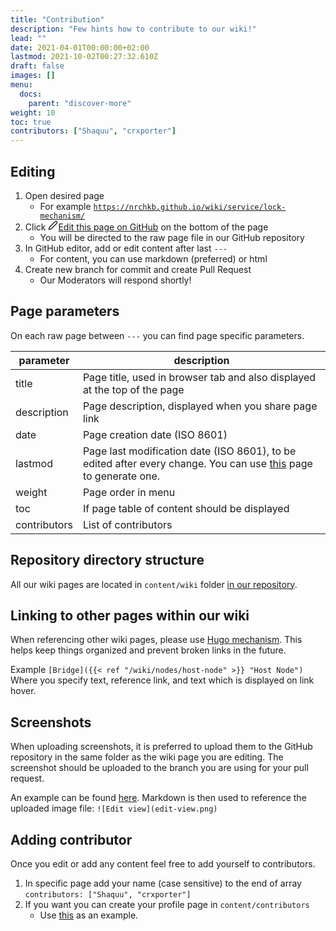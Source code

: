 ```yaml
---
title: "Contribution"
description: "Few hints how to contribute to our wiki!"
lead: ""
date: 2021-04-01T00:00:00+02:00
lastmod: 2021-10-02T00:27:32.610Z
draft: false
images: []
menu:
  docs:
    parent: "discover-more"
weight: 10
toc: true
contributors: ["Shaquu", "crxporter"]
---
```


## Editing

1. Open desired page
   * For example [`https://nrchkb.github.io/wiki/service/lock-mechanism/`](https://nrchkb.github.io/wiki/service/lock-mechanism/)
2. Click <p class="edit-page" style="display: contents;"><a href="javascript: document.body.scrollIntoView(false);"><svg xmlns="http://www.w3.org/2000/svg" width="16" height="16" viewBox="0 0 24 24" fill="none" stroke="currentColor" stroke-width="2" stroke-linecap="round" stroke-linejoin="round" class="feather feather-edit-2"><path d="M17 3a2.828 2.828 0 1 1 4 4L7.5 20.5 2 22l1.5-5.5L17 3z"></path></svg>Edit this page on GitHub</a></p> on the bottom of the page
   * You will be directed to the raw page file in our GitHub repository
3. In GitHub editor, add or edit content after last `---`
   * For content, you can use markdown (preferred) or html
4. Create new branch for commit and create Pull Request
   * Our Moderators will respond shortly!

## Page parameters

On each raw page between `---` you can find page specific parameters.

| parameter | description |
|---|---|
| title | Page title, used in browser tab and also displayed at the top of the page |
| description | Page description, displayed when you share page link |
| date | Page creation date (ISO 8601) |
| lastmod | Page last modification date (ISO 8601), to be edited after every change. You can use [this](https://www.timestamp-converter.com/) page to generate one. |
| weight | Page order in menu |
| toc | If page table of content should be displayed |
| contributors | List of contributors |

## Repository directory structure

All our wiki pages are located in `content/wiki` folder [in our repository](https://github.com/NRCHKB/NRCHKB.github.io/tree/master/content/wiki).

## Linking to other pages within our wiki

When referencing other wiki pages, please use [Hugo mechanism](https://gohugo.io/content-management/cross-references/). This helps keep things organized and prevent broken links in the future. 

Example `[Bridge]({{< ref "/wiki/nodes/host-node" >}} "Host Node")`
Where you specify text, reference link, and text which is displayed on link hover.

## Screenshots

When uploading screenshots, it is preferred to upload them to the GitHub repository in the same folder as the wiki page you are editing. The screenshot should be uploaded to the branch you are using for your pull request. 

An example can be found [here](https://github.com/NRCHKB/NRCHKB.github.io/tree/master/content/wiki/nodes/status-node). Markdown is then used to reference the uploaded image file:
`![Edit view](edit-view.png)`

## Adding contributor

Once you edit or add any content feel free to add yourself to contributors.

1. In specific page add your name (case sensitive) to the end of array `contributors: ["Shaquu", "crxporter"]`
2. If you want you can create your profile page in `content/contributors`
   * Use [this](https://github.com/NRCHKB/NRCHKB.github.io/blob/master/content/contributors/shaquu/_index.md) as an example.
